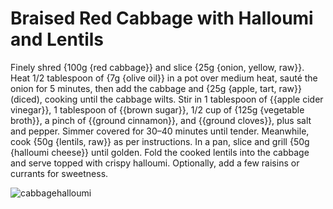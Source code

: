 # Braised Red Cabbage with Halloumi and Lentils

Finely shred {100g {red cabbage}} and slice {25g {onion, yellow, raw}}. Heat 1/2 tablespoon of {7g {olive oil}} in a pot over medium heat, sauté the onion for 5 minutes, then add the cabbage and {25g {apple, tart, raw}} (diced), cooking until the cabbage wilts. Stir in 1 tablespoon of {{apple cider vinegar}}, 1 tablespoon of {{brown sugar}}, 1/2 cup of {125g {vegetable broth}}, a pinch of {{ground cinnamon}}, and {{ground cloves}}, plus salt and pepper. Simmer covered for 30–40 minutes until tender. Meanwhile, cook {50g {lentils, raw}} as per instructions. In a pan, slice and grill {50g {halloumi cheese}} until golden. Fold the cooked lentils into the cabbage and serve topped with crispy halloumi. Optionally, add a few raisins or currants for sweetness.

![cabbagehalloumi](../../MealPlanner/meals/images/cabbagehalloumi.jpg)